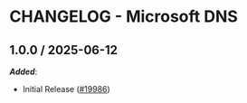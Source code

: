 # CHANGELOG - Microsoft DNS

<!-- towncrier release notes start -->

## 1.0.0 / 2025-06-12

***Added***:

* Initial Release ([#19986](https://github.com/DataDog/integrations-core/pull/19986))
